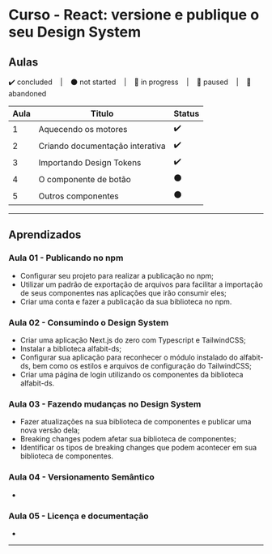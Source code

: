 # Curso - React: versione e publique o seu Design System

## Aulas
<p>
  ✔️ concluded &nbsp;&nbsp;&nbsp;|&nbsp;&nbsp;&nbsp;
  ⚫ not started &nbsp;&nbsp;&nbsp;|&nbsp;&nbsp;&nbsp;
  🔵 in progress &nbsp;&nbsp;&nbsp;|&nbsp;&nbsp;&nbsp;
  🔶 paused &nbsp;&nbsp;&nbsp;|&nbsp;&nbsp;&nbsp;
  🔴 abandoned 
</p>

| Aula | Titulo | Status |
| --- | --- | --- |
| 1 | Aquecendo os motores | ✔️ |
| 2 | Criando documentação interativa | ✔️ |
| 3 | Importando Design Tokens | ✔️ |
| 4 | O componente de botão | ⚫ |
| 5 | Outros componentes | ⚫ |

---

## Aprendizados

### Aula 01 - Publicando no npm
<ul>
  <li>Configurar seu projeto para realizar a publicação no npm;</li>
  <li>Utilizar um padrão de exportação de arquivos para facilitar a importação de seus componentes nas aplicações que irão consumir eles;</li>
  <li>Criar uma conta e fazer a publicação da sua biblioteca no npm.</li>
</ul>

### Aula 02 - Consumindo o Design System
<ul>
  <li>Criar uma aplicação Next.js do zero com Typescript e TailwindCSS;</li>
  <li>Instalar a biblioteca alfabit-ds;</li>
  <li>Configurar sua aplicação para reconhecer o módulo instalado do alfabit-ds, bem como os estilos e arquivos de configuração do TailwindCSS;</li>
  <li>Criar uma página de login utilizando os componentes da biblioteca alfabit-ds.</li>
</ul>

### Aula 03 - Fazendo mudanças no Design System
<ul>
  <li>Fazer atualizações na sua biblioteca de componentes e publicar uma nova versão dela;</li>
  <li>Breaking changes podem afetar sua biblioteca de componentes;</li>
  <li>Identificar os tipos de breaking changes que podem acontecer em sua biblioteca de componentes.</li>
</ul>

### Aula 04 - Versionamento Semântico
<ul>
  <li></li>
</ul>

### Aula 05 - Licença e documentação
<ul>
  <li></li>
</ul>

---

<!-- ## 🎯 Projeto desenvolvido
Este é o screenshot do projeto que foi desenvolvido durante o curso:

<p align="center">
  <img alt="Miniatura da imagem do projeto"src="../../.github/thumbs/preview.jpg">
</p> -->